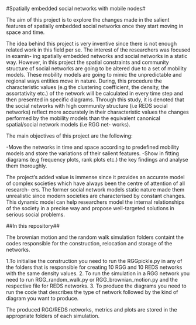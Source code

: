 #Spatially embedded social networks with mobile nodes#

The aim of this project is to explore the changes made in the salient features of
spatially embedded social networks once they start moving in space and time.

The idea behind this project is very inventive since there is not enough related
work in this field per se. The interest of the researchers was focused in examin-
ing spatially embedded networks and social networks in a static way. However,
in this project the spatial constraints and community structure of social networks
are going to be altered due to a set of mobility models. These mobility models
are going to mimic the unpredictable and regional ways entities move in nature.
During, this procedure the characteristic values (e.g the clustering coefficient, the
density, the assortativity etc.) of the network will be calculated in every time step
and then presented in specific diagrams. Through this study, it is denoted that the
social networks with high community structure (i.e REDS social networks) reflect
more accurately in their characteristic values the changes performed by the mobility
models than the equivalent canonical spatial/social network models (i.e RGG net-
works).

The main objectives of this project are the following:

-Move the networks in time and space according to predefined mobility models
and store the variations of their salient features.
-Show in fitting diagrams (e.g frequency plots, rank plots etc.) the key findings
and analyse them thoroughly.

The project’s added value is immense since it provides an accurate model of
complex societies which have always been the centre of attention of all research-
ers. The former social network models static nature made them unrealistic since
modern societies are characterised by constant changes. This dynamic model can
help researchers model the internal relationships of the society in a precise way and
propose well-targeted solutions in serious social problems.


##In this repository##

The brownian motion and the random walk simulation folders containt the codes responsible for the construction, 
relocation and storage of the networks. 

1.To initialise the construction you need to run the RGGpickle.py in any of the folders that is responsible for 
creating 10 RGG and 10 REDS networks with the same density values.
2. To run the simulation in a RGG network you need to run RGG_random_walk.py or RGG_brownian_motion.py and the 
respective file for REDS networks.
3. To produce the diagrams you need to run the code that describes the type of network followed by the kind of 
diagram you want to produce.

The produced RGG/REDS networks, metrics and plots are stored in the appropriate folders of each simulation.
